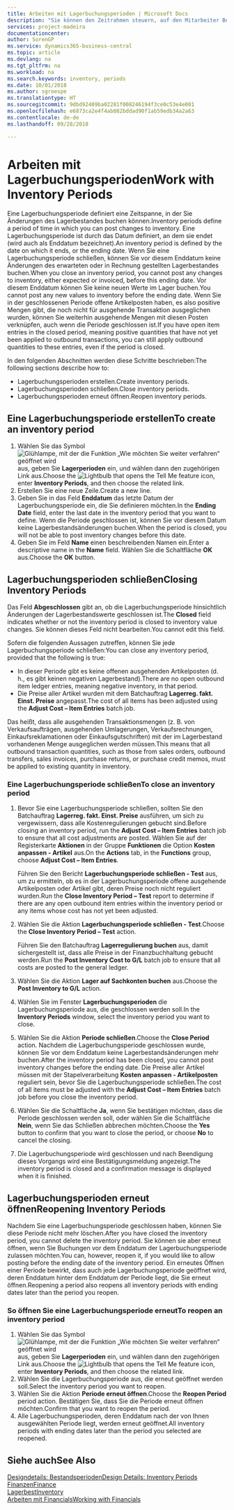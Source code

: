 ```yaml
---
title: Arbeiten mit Lagerbuchungsperioden | Microsoft Docs
description: "Sie können den Zeitrahmen steuern, auf den Mitarbeiter Beitragsänderungen des Lagerbestandes buchen können, indem Sie Lagerbuchungsperioden definieren."
services: project-madeira
documentationcenter: 
author: SorenGP
ms.service: dynamics365-business-central
ms.topic: article
ms.devlang: na
ms.tgt_pltfrm: na
ms.workload: na
ms.search.keywords: inventory, periods
ms.date: 10/01/2018
ms.author: sgroespe
ms.translationtype: HT
ms.sourcegitcommit: 9dbd92409ba02281f008246194f3ce0c53e4e001
ms.openlocfilehash: e6873ca2e4f4ab082bddad90f1ab59edb34a2a63
ms.contentlocale: de-de
ms.lasthandoff: 09/28/2018

---
```

# <a name="work-with-inventory-periods"></a><span data-ttu-id="14599-103">Arbeiten mit Lagerbuchungsperioden</span><span class="sxs-lookup"><span data-stu-id="14599-103">Work with Inventory Periods</span></span>
<span data-ttu-id="14599-104">Eine Lagerbuchungsperiode definiert eine Zeitspanne, in der Sie Änderungen des Lagerbestandes buchen können.</span><span class="sxs-lookup"><span data-stu-id="14599-104">Inventory periods define a period of time in which you can post changes to inventory.</span></span> <span data-ttu-id="14599-105">Eine Lagerbuchungsperiode ist durch das Datum definiert, an dem sie endet (wird auch als Enddatum bezeichnet).</span><span class="sxs-lookup"><span data-stu-id="14599-105">An inventory period is defined by the date on which it ends, or the ending date.</span></span> <span data-ttu-id="14599-106">Wenn Sie eine Lagerbuchungsperiode schließen, können Sie vor diesem Enddatum keine Änderungen des erwarteten oder in Rechnung gestellten Lagerbestandes buchen.</span><span class="sxs-lookup"><span data-stu-id="14599-106">When you close an inventory period, you cannot post any changes to inventory, either expected or invoiced, before this ending date.</span></span> <span data-ttu-id="14599-107">Vor diesem Enddatum können Sie keine neuen Werte im Lager buchen.</span><span class="sxs-lookup"><span data-stu-id="14599-107">You cannot post any new values to inventory before the ending date.</span></span> <span data-ttu-id="14599-108">Wenn Sie in der geschlossenen Periode offene Artikelposten haben, es also positive Mengen gibt, die noch nicht für ausgehende Transaktion ausgeglichen wurden, können Sie weiterhin ausgehende Mengen mit diesen Posten verknüpfen, auch wenn die Periode geschlossen ist.</span><span class="sxs-lookup"><span data-stu-id="14599-108">If you have open item entries in the closed period, meaning positive quantities that have not yet been applied to outbound transactions, you can still apply outbound quantities to these entries, even if the period is closed.</span></span>  

<span data-ttu-id="14599-109">In den folgenden Abschnitten werden diese Schritte beschrieben:</span><span class="sxs-lookup"><span data-stu-id="14599-109">The following sections describe how to:</span></span>  

* <span data-ttu-id="14599-110">Lagerbuchungsperioden erstellen.</span><span class="sxs-lookup"><span data-stu-id="14599-110">Create inventory periods.</span></span>  
* <span data-ttu-id="14599-111">Lagerbuchungsperioden schließen.</span><span class="sxs-lookup"><span data-stu-id="14599-111">Close inventory periods.</span></span>  
* <span data-ttu-id="14599-112">Lagerbuchungsperioden erneut öffnen.</span><span class="sxs-lookup"><span data-stu-id="14599-112">Reopen inventory periods.</span></span>  

## <a name="to-create-an-inventory-period"></a><span data-ttu-id="14599-113">Eine Lagerbuchungsperiode erstellen</span><span class="sxs-lookup"><span data-stu-id="14599-113">To create an inventory period</span></span>  
1. <span data-ttu-id="14599-114">Wählen Sie das Symbol ![Glühlampe, mit der die Funktion „Wie möchten Sie weiter verfahren“ geöffnet wird](media/ui-search/search_small.png "Wie möchten Sie weiter verfahren?") aus, geben Sie **Lagerperioden** ein, und wählen dann den zugehörigen Link aus.</span><span class="sxs-lookup"><span data-stu-id="14599-114">Choose the ![Lightbulb that opens the Tell Me feature](media/ui-search/search_small.png "Tell me what you want to do") icon, enter **Inventory Periods**, and then choose the related link.</span></span>  
2. <span data-ttu-id="14599-115">Erstellen Sie eine neue Zeile.</span><span class="sxs-lookup"><span data-stu-id="14599-115">Create a new line.</span></span>  
3. <span data-ttu-id="14599-116">Geben Sie in das Feld **Enddatum** das letzte Datum der Lagerbuchungsperiode ein, die Sie definieren möchten.</span><span class="sxs-lookup"><span data-stu-id="14599-116">In the **Ending Date** field, enter the last date in the inventory period that you want to define.</span></span> <span data-ttu-id="14599-117">Wenn die Periode geschlossen ist, können Sie vor diesem Datum keine Lagerbestandsänderungen buchen.</span><span class="sxs-lookup"><span data-stu-id="14599-117">When the period is closed, you will not be able to post inventory changes before this date.</span></span>  
4. <span data-ttu-id="14599-118">Geben Sie im Feld **Name** einen beschreibenden Namen ein.</span><span class="sxs-lookup"><span data-stu-id="14599-118">Enter a descriptive name in the **Name** field.</span></span> <span data-ttu-id="14599-119">Wählen Sie die Schaltfläche **OK** aus.</span><span class="sxs-lookup"><span data-stu-id="14599-119">Choose the **OK** button.</span></span>  

## <a name="closing-inventory-periods"></a><span data-ttu-id="14599-120">Lagerbuchungsperioden schließen</span><span class="sxs-lookup"><span data-stu-id="14599-120">Closing Inventory Periods</span></span>  
<span data-ttu-id="14599-121">Das Feld **Abgeschlossen** gibt an, ob die Lagerbuchungsperiode hinsichtlich Änderungen der Lagerbestandswerte geschlossen ist.</span><span class="sxs-lookup"><span data-stu-id="14599-121">The **Closed** field indicates whether or not the inventory period is closed to inventory value changes.</span></span> <span data-ttu-id="14599-122">Sie können dieses Feld nicht bearbeiten.</span><span class="sxs-lookup"><span data-stu-id="14599-122">You cannot edit this field.</span></span>  

<span data-ttu-id="14599-123">Sofern die folgenden Aussagen zutreffen, können Sie jede Lagerbuchungsperiode schließen:</span><span class="sxs-lookup"><span data-stu-id="14599-123">You can close any inventory period, provided that the following is true:</span></span>  

* <span data-ttu-id="14599-124">In dieser Periode gibt es keine offenen ausgehenden Artikelposten (d. h., es gibt keinen negativen Lagerbestand).</span><span class="sxs-lookup"><span data-stu-id="14599-124">There are no open outbound item ledger entries, meaning negative inventory, in that period.</span></span>  
* <span data-ttu-id="14599-125">Die Preise aller Artikel wurden mit dem Batchauftrag **Lagerreg. fakt. Einst. Preise** angepasst.</span><span class="sxs-lookup"><span data-stu-id="14599-125">The cost of all items has been adjusted using the **Adjust Cost – Item Entries** batch job.</span></span>  

<span data-ttu-id="14599-126">Das heißt, dass alle ausgehenden Transaktionsmengen (z. B. von Verkaufsaufträgen, ausgehenden Umlagerungen, Verkaufsrechnungen, Einkaufsreklamationen oder Einkaufsgutschriften) mit der im Lagerbestand vorhandenen Menge ausgeglichen werden müssen.</span><span class="sxs-lookup"><span data-stu-id="14599-126">This means that all outbound transaction quantities, such as those from sales orders, outbound transfers, sales invoices, purchase returns, or purchase credit memos, must be applied to existing quantity in inventory.</span></span>  

### <a name="to-close-an-inventory-period"></a><span data-ttu-id="14599-127">Eine Lagerbuchungsperiode schließen</span><span class="sxs-lookup"><span data-stu-id="14599-127">To close an inventory period</span></span>  
1. <span data-ttu-id="14599-128">Bevor Sie eine Lagerbuchungsperiode schließen, sollten Sie den Batchauftrag **Lagerreg. fakt. Einst. Preise** ausführen, um sich zu vergewissern, dass alle Kostenregulierungen gebucht sind.</span><span class="sxs-lookup"><span data-stu-id="14599-128">Before closing an inventory period, run the **Adjust Cost – Item Entries** batch job to ensure that all cost adjustments are posted.</span></span> <span data-ttu-id="14599-129">Wählen Sie auf der Registerkarte **Aktionen** in der Gruppe **Funktionen** die Option **Kosten anpassen - Artikel** aus.</span><span class="sxs-lookup"><span data-stu-id="14599-129">On the **Actions** tab, in the **Functions** group, choose **Adjust Cost – Item Entries**.</span></span>  

     <span data-ttu-id="14599-130">Führen Sie den Bericht **Lagerbuchungsperiode schließen - Test** aus, um zu ermitteln, ob es in der Lagerbuchungsperiode offene ausgehende Artikelposten oder Artikel gibt, deren Preise noch nicht reguliert wurden.</span><span class="sxs-lookup"><span data-stu-id="14599-130">Run the **Close Inventory Period – Test** report to determine if there are any open outbound item entries within the inventory period or any items whose cost has not yet been adjusted.</span></span>  
2. <span data-ttu-id="14599-131">Wählen Sie die Aktion **Lagerbuchungsperiode schließen - Test**.</span><span class="sxs-lookup"><span data-stu-id="14599-131">Choose the **Close Inventory Period – Test** action.</span></span>  

     <span data-ttu-id="14599-132">Führen Sie den Batchauftrag **Lagerregulierung buchen** aus, damit sichergestellt ist, dass alle Preise in der Finanzbuchhaltung gebucht werden.</span><span class="sxs-lookup"><span data-stu-id="14599-132">Run the **Post Inventory Cost to G/L** batch job to ensure that all costs are posted to the general ledger.</span></span>  
3. <span data-ttu-id="14599-133">Wählen Sie die Aktion **Lager auf Sachkonten buchen** aus.</span><span class="sxs-lookup"><span data-stu-id="14599-133">Choose the **Post Inventory to G/L** action.</span></span>  
4. <span data-ttu-id="14599-134">Wählen Sie im Fenster  **Lagerbuchungsperioden** die Lagerbuchungsperiode aus, die geschlossen werden soll.</span><span class="sxs-lookup"><span data-stu-id="14599-134">In the **Inventory Periods** window, select the inventory period you want to close.</span></span>  
5. <span data-ttu-id="14599-135">Wählen Sie die Aktion **Periode schließen**.</span><span class="sxs-lookup"><span data-stu-id="14599-135">Choose the **Close Period** action.</span></span> <span data-ttu-id="14599-136">Nachdem die Lagerbuchungsperiode geschlossen wurde, können Sie vor dem Enddatum keine Lagerbestandsänderungen mehr buchen.</span><span class="sxs-lookup"><span data-stu-id="14599-136">After the inventory period has been closed, you cannot post inventory changes before the ending date.</span></span> <span data-ttu-id="14599-137">Die Preise aller Artikel müssen mit der Stapelverarbeitung **Kosten anpassen - Artikelposten** reguliert sein, bevor Sie die Lagerbuchungsperiode schließen.</span><span class="sxs-lookup"><span data-stu-id="14599-137">The cost of all items must be adjusted with the **Adjust Cost – Item Entries** batch job before you close the inventory period.</span></span>  
6. <span data-ttu-id="14599-138">Wählen Sie die Schaltfläche **Ja**, wenn Sie bestätigen möchten, dass die Periode geschlossen werden soll, oder wählen Sie die Schaltfläche **Nein**, wenn Sie das Schließen abbrechen möchten.</span><span class="sxs-lookup"><span data-stu-id="14599-138">Choose the **Yes** button to confirm that you want to close the period, or choose **No** to cancel the closing.</span></span>  
7. <span data-ttu-id="14599-139">Die Lagerbuchungsperiode wird geschlossen und nach Beendigung dieses Vorgangs wird eine Bestätigungsmeldung angezeigt.</span><span class="sxs-lookup"><span data-stu-id="14599-139">The inventory period is closed and a confirmation message is displayed when it is finished.</span></span>  

## <a name="reopening-inventory-periods"></a><span data-ttu-id="14599-140">Lagerbuchungsperioden erneut öffnen</span><span class="sxs-lookup"><span data-stu-id="14599-140">Reopening Inventory Periods</span></span>  
<span data-ttu-id="14599-141">Nachdem Sie eine Lagerbuchungsperiode geschlossen haben, können Sie diese Periode nicht mehr löschen.</span><span class="sxs-lookup"><span data-stu-id="14599-141">After you have closed the inventory period, you cannot delete the inventory period.</span></span> <span data-ttu-id="14599-142">Sie können sie aber erneut öffnen, wenn Sie Buchungen vor dem Enddatum der Lagerbuchungsperiode zulassen möchten.</span><span class="sxs-lookup"><span data-stu-id="14599-142">You can, however, reopen it, if you would like to allow posting before the ending date of the inventory period.</span></span> <span data-ttu-id="14599-143">Ein erneutes Öffnen einer Periode bewirkt, dass auch jede Lagerbuchungsperiode geöffnet wird, deren Enddatum hinter dem Enddatum der Periode liegt, die Sie erneut öffnen.</span><span class="sxs-lookup"><span data-stu-id="14599-143">Reopening a period also reopens all inventory periods with ending dates later than the period you reopen.</span></span>  

### <a name="to-reopen-an-inventory-period"></a><span data-ttu-id="14599-144">So öffnen Sie eine Lagerbuchungsperiode erneut</span><span class="sxs-lookup"><span data-stu-id="14599-144">To reopen an inventory period</span></span>  
1. <span data-ttu-id="14599-145">Wählen Sie das Symbol ![Glühlampe, mit der die Funktion „Wie möchten Sie weiter verfahren“ geöffnet wird](media/ui-search/search_small.png "Wie möchten Sie weiter verfahren?") aus, geben Sie **Lagerperioden** ein, und wählen dann den zugehörigen Link aus.</span><span class="sxs-lookup"><span data-stu-id="14599-145">Choose the ![Lightbulb that opens the Tell Me feature](media/ui-search/search_small.png "Tell me what you want to do") icon, enter **Inventory Periods**, and then choose the related link.</span></span>  
2. <span data-ttu-id="14599-146">Wählen Sie die Lagerbuchungsperiode aus, die erneut geöffnet werden soll.</span><span class="sxs-lookup"><span data-stu-id="14599-146">Select the inventory period you want to reopen.</span></span>  
3. <span data-ttu-id="14599-147">Wählen Sie die Aktion **Periode erneut öffnen**.</span><span class="sxs-lookup"><span data-stu-id="14599-147">Choose the **Reopen Period** period action.</span></span> <span data-ttu-id="14599-148">Bestätigen Sie, dass Sie die Periode erneut öffnen möchten.</span><span class="sxs-lookup"><span data-stu-id="14599-148">Confirm that you want to reopen the period.</span></span>  
4. <span data-ttu-id="14599-149">Alle Lagerbuchungsperioden, deren Enddatum nach der von Ihnen ausgewählten Periode liegt, werden erneut geöffnet.</span><span class="sxs-lookup"><span data-stu-id="14599-149">All inventory periods with ending dates later than the period you selected are reopened.</span></span>  

## <a name="see-also"></a><span data-ttu-id="14599-150">Siehe auch</span><span class="sxs-lookup"><span data-stu-id="14599-150">See Also</span></span>  
[<span data-ttu-id="14599-151">Designdetails: Bestandsperioden</span><span class="sxs-lookup"><span data-stu-id="14599-151">Design Details: Inventory Periods</span></span>](design-details-inventory-periods.md)  
[<span data-ttu-id="14599-152">Finanzen</span><span class="sxs-lookup"><span data-stu-id="14599-152">Finance</span></span>](finance.md)  
[<span data-ttu-id="14599-153">Lagerbest</span><span class="sxs-lookup"><span data-stu-id="14599-153">Inventory</span></span>](inventory-manage-inventory.md)  
[<span data-ttu-id="14599-154">Arbeiten mit Financials</span><span class="sxs-lookup"><span data-stu-id="14599-154">Working with Financials</span></span>](ui-work-product.md)

